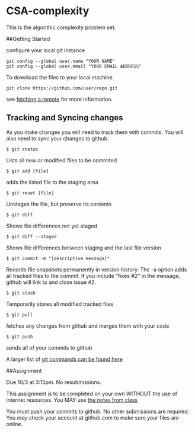 CSA-complexity
==============

This is the algorithic complexity problem set.

##Getting Started

configure your local git instance
```
git config --global user.name "YOUR NAME"
git config --global user.email "YOUR EMAIL ADDRESS"
```

To download the files to your local machine 
```
git clone https://github.com/user/repo.git
```
see [fetching a remote](https://help.github.com/articles/fetching-a-remote) for more information.

## Tracking and Syncing changes

As you make changes you will need to track them with commits.  You will also need to sync your changes to github.

```
$ git status
```
Lists all new or modified files to be commited
```
$ git add [file]
```
adds the listed file to the staging area
```
$ git reset [file]
```
Unstages the file, but preserve its contents
```
$ git diff
```
Shows file differences not yet staged
```
$ git diff --staged
```
Shows file differences between staging and the last file version
```
$ git commit -m "[descriptive message]"
```
Records file snapshots permanently in version history. The -a option adds all tracked files to the commit.  If you include "fixes #2" in the message, github will link to and close issue #2.
```
$ git stash
```
Temporarily stores all modified tracked files
```
$ git pull
```
fetches any changes from github and merges them with your code
```
$ git push
``` 
sends all of your commits to github

A larger list of [git commands can be found here](https://training.github.com/kit/downloads/github-git-cheat-sheet.pdf)

##Assignment

Due 10/3 at 3:15pm.  No resubmissions.

This assignment is to be completed on your own WITHOUT the use of internet resources.  You MAY use [the notes from class](http://daltonschool.github.io/CS3A/complexity/)

You must push your commits to github.  No other submissions are required.  You *may* check your account at github.com to make sure your files are online.
